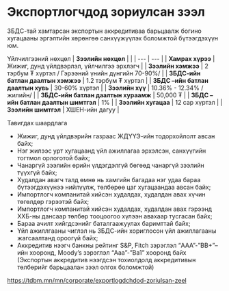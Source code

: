 # Экспортлогчдод зориулсан зээл

ЗБДС-тай хамтарсан экспортын аккредитиваа барьцаалж богино хугацааны эргэлтийн хөрөнгөө санхүүжүүлэх боломжтой бүтээгдэхүүн юм.

Үйлчилгээний нөхцөл
| **Зээлийн нөхцөл** | |
| --- | --- |
| **Хамрах хүрээ** | Жижиг, дунд үйлдвэрлэл, үйлчилгээ эрхлэгч |
| **Зээлийн хэмжээ** | 2 тэрбум ₮ хүртэл  / Гэрээний үнийн дүнгийн 70-90%/ |
| **ЗБДС-ийн батлан даалтын хэмжээ** | 1.2 тэрбум ₮ хүртэл |
| **ЗБДС –ийн батлан даалтын хувь** | 30-60% хүртэл |
| **Зээлийн хүү** | 10.36% - 12.34% / жилийн/ |
| **ЗБДС-ийн батлан даалтын хураамж** | 50,000 ₮ |
| **ЗБДС –ийн батлан даалтын шимтгэл** | 1% |
| **Зээлийн хугацаа** | 12 сар хүртэл |
| **Зээлийн шимтгэл** | ХШЕН-ийн дагуу |

Тавигдах шаардлага

* Жижиг, дунд үйлдвэрийн газраас ЖДҮҮЭ-ийн тодорхойлолт авсан байх;
* Нэг жилээс урт хугацаанд үйл ажиллагаа эрхэлсэн, санхүүгийн тогтмол орлоготой байх;
* Чанаргүй зээлийн өрийн үлдэгдэлгүй бөгөөд чанаргүй зээлийн түүхгүй байх;
* Худалдан авагч талд өмнө нь хамгийн багадаа нэг удаа бараа бүтээгдэхүүнээ нийлүүлж, төлбөрөө цаг хугацаандаа авсан байх;
* Импортлогч компанитай хийсэн худалдах, худалдан авах хүчин төгөлдөр гэрээтэй байх;
* Импортлогч компанитай хийсэн худалдах, худалдан авах гэрээнд ХХБ-ны дансаар төлбөр тооцоогоо хүлээн авахаар тусгасан байх;
* Бараа ачилт хийгдсэнийг баталгаажуулах баримттай байх;
* Үйл ажиллгааны чиглэл нь ЗБДС-ийн хориглосон үйл ажиллагааны жагсаалтанд ороогүй байх;
* Аккредитив нээгч банкны рейтинг S&P, Fitch зэрэглэл “AAA”-”BB+”–ийн хооронд, Moody’s зэрэглэл “Aaa”-”Ba1” хооронд байх (Экспортын аккредитив нээгдсэн тохиолдолд аккредитивын төлбөрийг барьцаалан зээл олгох боломжтой)

https://tdbm.mn/mn/corporate/exportlogdchdod-zoriulsan-zeel
